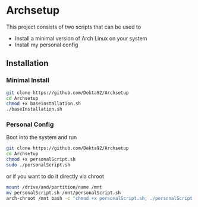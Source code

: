 # Archsetup
This project consists of two scripts that can be used to 
* Install a minimal version of Arch Linux on your system
* Install my personal config

## Installation
### Minimal Install
```bash
git clone https://github.com/Dekta92/Archsetup
cd Archsetup
chmod +x baseInstallation.sh
./baseInstallation.sh
```
### Personal Config
Boot into the system and run
```bash
git clone https://github.com/Dekta92/Archsetup
cd Archsetup
chmod +x personalScript.sh
sudo ./personalScript.sh
```
or if you want to do it directly via chroot
```bash
mount /drive/and/partition/name /mnt
mv personalScript.sh /mnt/personalScript.sh
arch-chroot /mnt bash -c "chmod +x personalScript.sh; ./personalScript.sh"
```
